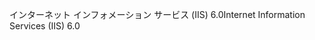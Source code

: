 <span data-ttu-id="ce327-101">インターネット インフォメーション サービス (IIS) 6.0</span><span class="sxs-lookup"><span data-stu-id="ce327-101">Internet Information Services (IIS) 6.0</span></span>